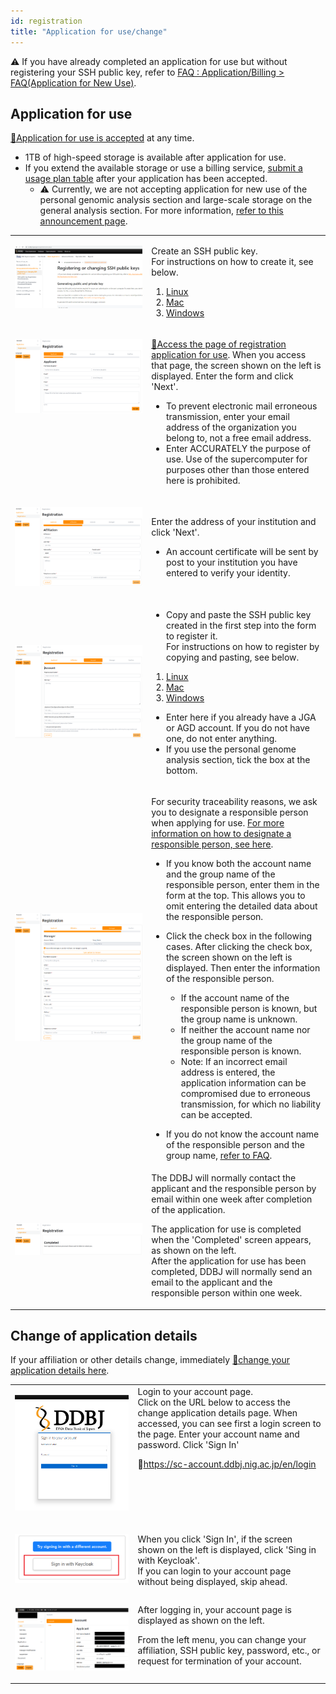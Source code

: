 ```yaml
---
id: registration
title: "Application for use/change"
---
```


&#x26A0;  If you have already completed an application for use but without registering your SSH public key, refer to [<u>FAQ : Application/Billing > FAQ(Application for New Use)</u>](/faq/faq_NewUser_registration#when-applying-for-new-use-i-applied-for-use-without-entering-my-ssh-public-key-in-the-usage-registration-application-form-i-have-already-completed-the-application-for-use-but-without-registering-my-ssh-public-key-what-should-i-do).


## Application for use

[&#x1f517;<u>Application for use is accepted</u>](https://sc-account.ddbj.nig.ac.jp/en/application/registration) at any time. 

- 1TB of high-speed storage is available after application for use.
- If you extend the available storage or use a billing service, [<u>submit a usage plan table</u>](/en/application/resource_extension) after your application has been accepted.
  - &#x26A0;  Currently, we are not accepting application for new use of the personal genomic analysis section and large-scale storage on the general analysis section. For more information, [<u>refer to this announcement page</u>](/en/blog/2022-05-13-suspension-of-applications).


<table>
<tr>
<td width="400" valign="top">

![](Registration_EN_0.png)

</td>
<td width="400" valign="top">

Create an SSH public key.<br/>
For instructions on how to create it, see below.<br/>
<ol>
<li><a href="https://sc.ddbj.nig.ac.jp/en/application/ssh_keys"><u>Linux</u></a></li>
<li><a href="https://sc.ddbj.nig.ac.jp/en/application/ssh_keys_mac"><u>Mac</u></a></li>
<li><a href="https://sc.ddbj.nig.ac.jp/en/application/ssh_keys_windows"><u>Windows</u></a></li>
</ol>


</td>
</tr>


<tr>
<td width="400" valign="top">

![](Registration_EN_1.png)

</td>
<td width="400" valign="top">

[&#x1f517;<u>Access the page of registration application for use</u>](https://sc-account.ddbj.nig.ac.jp/en/application/registration). When you access that page, the screen shown on the left is displayed. Enter the form and click 'Next'.

- To prevent electronic mail erroneous transmission, enter your email address of the organization you belong to, not a free email address.
- Enter ACCURATELY the purpose of use. Use of the supercomputer for purposes other than those entered here is prohibited.
    


</td>
</tr>


<tr>
<td>

![](Registration_EN_2.png)

</td>
<td>

Enter the address of your institution and click 'Next'. 

- An account certificate will be sent by post to your institution you have entered to verify your identity.

</td>
</tr>

<tr>
<td>

![](Registration_EN_3.png)

</td>
<td>

- Copy and paste the SSH public key created in the first step into the form to register it.<br/>
For instructions on how to register by copying and pasting, see below.

1. [<u>Linux</u>](/application/ssh_keys/#register_the_ssh_public_key_to_the_nig_supercomputer)
2. [<u>Mac</u>](/application/ssh_keys_mac/#register-the-ssh-public-key-with-the-nig-supercomputer)
3. [<u>Windows</u>](/application/ssh_keys_windows#register-the-ssh-public-key-with-the-nig-supercomputer)


- Enter here if you already have a JGA or AGD account.
If you do not have one, do not enter anything.
- If you use the personal genome analysis section, tick the box at the bottom.

</td>
</tr>

<tr>
<td>

![](Registration_EN_4.png)

</td>
<td>

For security traceability reasons, we ask you to designate a responsible person when applying for use.
[<u>For more information on how to designate a responsible person, see here</u>](/en/application/#the-responsible-person).

- If you know both the account name and the group name of the responsible person, enter them in the form at the top.
This allows you to omit entering the detailed data about the responsible person.

- Click the check box in the following cases. After clicking the check box, the screen shown on the left is displayed. Then enter the information of the responsible person.
  - If the account name of the responsible person is known, but the group name is unknown.
  - If neither the account name nor the group name of the responsible person is known.
  - Note: If an incorrect email address is entered, the application information can be compromised due to erroneous transmission, for which no liability can be accepted.

- If you do not know the account name of the responsible person and the group name, [<u>refer to FAQ</u>](/faq/faq_NewUser_registration/#what-should-i-enter-account-name-and-group-name-of-the-responsible-person).

</td>
</tr>



<tr>
<td>

![](Registration_EN_5.png)

</td>
<td>
The DDBJ will normally contact the applicant and the responsible person by email within one week after completion of the application.


The application for use is completed when the 'Completed' screen appears, as shown on the left.<br/>
After the application for use has been completed, DDBJ will normally send an email to the applicant and the responsible person within one week.
</td>
</tr>

</table>




## Change of application details


If your affiliation or other details change, immediately [&#x1f517;<u>change your application details here</u>](https://sc-account.ddbj.nig.ac.jp/en/login).



<table>
<tr>
<td width="400" valign="top">

![](Change_login.png)

</td>
<td width="400" valign="top">
Login to your account page.<br/>
Click on the URL below to access the change application details page. When accessed, you can see first a login screen to the page. Enter your account name and password. Click 'Sign In'<br/>

&#x1f517;<u>https://sc-account.ddbj.nig.ac.jp/en/login</u>

</td>
</tr>


<tr>
<td width="400" valign="top">

![](Keycload.png)

</td>
<td width="400" valign="top">

When you click 'Sign In', if the screen shown on the left is displayed, click 'Sing in with Keycloak'.<br/>
If you can login to your account page without being displayed, skip ahead.

</td>
</tr>


<tr>
<td>

![](Change_App_EN.png)

</td>
<td>
After logging in, your account page is displayed as shown on the left.<br/>

From the left menu, you can change your affiliation, SSH public key, password, etc., or request for termination of your account.


</td>
</tr>
</table>



